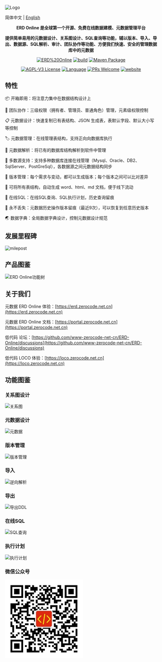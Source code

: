 ![Logo](/img/logo.png)

简体中文 | [English](/README.en-us.md)


<p align="center"><strong>ERD Online 是全球第一个开源、免费在线数据建模、元数据管理平台</strong></p>
<p align="center"><strong>提供简单易用的元数据设计、关系图设计、SQL查询等功能，辅以版本、导入、导出、数据源、SQL解析、审计、团队协作等功能、方便我们快速、安全的管理数据库中的元数据</strong></p>

<p align="center">
<a href="https://github.com/www-zerocode-net-cn/ERD-Online"><img alt="ERD%20Online" src="https://img.shields.io/badge/zerocode-ERD%20Online-brightgreen"></a>
<a href="https://github.com/www-zerocode-net-cn/ERD-Online/actions/workflows/ci.yml"><img alt="build" src="https://img.shields.io/github/actions/workflow/status/www-zerocode-net-cn/ERD-Online/ci.yml?branch=main&style=flat-square"></a>
<a href="https://mvnrepository.com/artifact/com.java2e/martin-extension-ncnb"><img alt="Maven Package" src="https://img.shields.io/maven-metadata/v?metadataUrl=https%3A%2F%2Frepo1.maven.org%2Fmaven2%2Fcom%2Fjava2e%2Fmartin-extension-ncnb%2Fmaven-metadata.xml"></a>
</p>

<p align="center">
<a href="https://github.com/www-zerocode-net-cn/ERD-Online/blob/master/LICENSE"><img src="https://img.shields.io/github/license/www-zerocode-net-cn/ERD-Online?style=flat-square" alt="AGPL-V3 License"></a>
<a href="https://www.typescriptlang.org"><img alt="Language" src="https://img.shields.io/badge/language-TypeScript-blue.svg?style=flat-square"></a>
<a href="https://github.com/www-zerocode-net-cn/ERD-Online/pulls"><img alt="PRs Welcome" src="https://img.shields.io/badge/PRs-Welcome-brightgreen.svg?style=flat-square"></a>
<a href="https://www.zerocode.net.cn"><img alt="website" src="https://img.shields.io/static/v1?label=&labelColor=505050&message=website&color=0076D6&style=flat-square&logo=google-chrome&logoColor=0076D6"></a>
</p>

## 特性

📦 开箱即用：将注意力集中在数据结构设计上

🌱 团队协作：三级权限（拥有者、管理员、普通角色）管理，元素级权限控制

📋 元数据设计：快速复制已有表结构、JSON 生成表，表默认字段、默认大小写等控制

🏷 元数据管理：在线管理表结构，支持正向向数据库执行

🎨 元数据解析：将已有的数据库结构解析到软件中管理

📱 多数源支持：支持多种数据库连接在线管理（Mysql、Oracle、DB2、SqlServer、PostGreSql），各数据源之间元数据结构同步

📡 版本管理：每个需求与变动，都可以生成版本；每个版本之间可以比对差异

🎉 可将所有表结构，自动生成 word、html、md 文档，便于线下流动

💯 在线SQL：在线SQL查询、SQL执行计划，历史查询留痕

🧲 永不丢失：元数据历史操作版本留痕（最近9次），可以恢复到任意历史版本

🌏 数据字典：全局数据字典设计，控制元数据设计规范

## 发展里程碑

![milepost](/img/milepost.png)

## 产品图鉴
![ERD Online功能树](https://user-images.githubusercontent.com/26294919/230535866-1936a1aa-099b-4b75-80ba-442c2c22cf55.png)

## 关于我们

元数据 ERD Online 体验：[https://erd.zerocode.net.cn](https://erd.zerocode.net.cn)

元数据 ERD Online 文档：[https://portal.zerocode.net.cn](https://portal.zerocode.net.cn)

低代码 论坛：[https://github.com/www-zerocode-net-cn/ERD-Online/discussions](https://github.com/www-zerocode-net-cn/ERD-Online/discussions)

低代码 LOCO 体验：[https://loco.zerocode.net.cn](https://loco.zerocode.net.cn)

## 功能图鉴

### 关系图设计
![关系图](/img/relation.png)

### 元数据设计
![元数据](/img/table.png)

### 版本管理
![版本管理](/img/version.png)

### 导入
![逆向解析](/img/import.png)

### 导出
![导出DDL](/img/export.png)

### 在线SQL
![SQL查询](/img/query.png)

### 执行计划
![执行计划](/img/explain.png)

### 微信公众号
![微信公众号](/img/mp.jpg)

 
